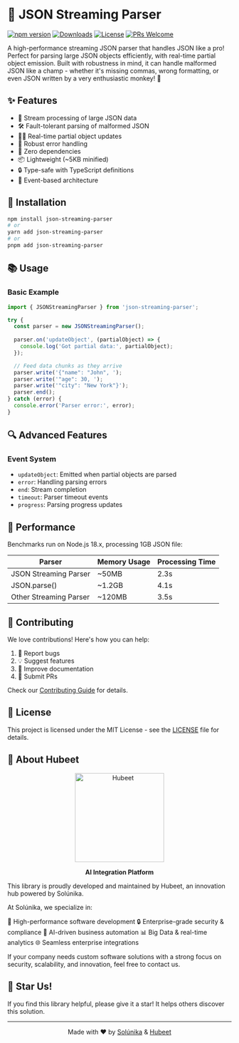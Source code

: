 # 🚀 JSON Streaming Parser

[![npm version](https://img.shields.io/npm/v/json-streaming-parser.svg)](https://www.npmjs.com/package/json-streaming-parser)
[![Downloads](https://img.shields.io/npm/dm/json-streaming-parser.svg)](https://www.npmjs.com/package/json-streaming-parser)
[![License](https://img.shields.io/npm/l/json-streaming-parser.svg)](https://github.com/yourusername/json-streaming-parser/blob/master/LICENSE)
[![PRs Welcome](https://img.shields.io/badge/PRs-welcome-brightgreen.svg)](https://github.com/yourusername/json-streaming-parser/blob/master/CONTRIBUTING.md)

A high-performance streaming JSON parser that handles JSON like a pro! Perfect for parsing large JSON objects efficiently, with real-time partial object emission. Built with robustness in mind, it can handle malformed JSON like a champ - whether it's missing commas, wrong formatting, or even JSON written by a very enthusiastic monkey! 🐒

## ✨ Features

- 🌊 Stream processing of large JSON data
- 🛠️ Fault-tolerant parsing of malformed JSON
- 🏃‍♂️ Real-time partial object updates
- 💪 Robust error handling
- 🎯 Zero dependencies
- 📦 Lightweight (~5KB minified)
- 🔒 Type-safe with TypeScript definitions
- 🚦 Event-based architecture

## 🔧 Installation

```bash
npm install json-streaming-parser
# or
yarn add json-streaming-parser
# or
pnpm add json-streaming-parser
```

## 📚 Usage

### Basic Example

```typescript
import { JSONStreamingParser } from 'json-streaming-parser';

try {
  const parser = new JSONStreamingParser();
  
  parser.on('updateObject', (partialObject) => {
    console.log('Got partial data:', partialObject);
  });

  // Feed data chunks as they arrive
  parser.write('{"name": "John", ');
  parser.write('"age": 30, ');
  parser.write('"city": "New York"}');
  parser.end();
} catch (error) {
  console.error('Parser error:', error);
}
```

## 🔍 Advanced Features

### Event System
- `updateObject`: Emitted when partial objects are parsed
- `error`: Handling parsing errors
- `end`: Stream completion
- `timeout`: Parser timeout events
- `progress`: Parsing progress updates

## 🎯 Performance

Benchmarks run on Node.js 18.x, processing 1GB JSON file:

| Parser                  | Memory Usage | Processing Time |
|------------------------|--------------|-----------------|
| JSON Streaming Parser  | ~50MB        | 2.3s           |
| JSON.parse()           | ~1.2GB       | 4.1s           |
| Other Streaming Parser | ~120MB       | 3.5s           |

## 🤝 Contributing

We love contributions! Here's how you can help:

1. 🐛 Report bugs
2. 💡 Suggest features
3. 📝 Improve documentation
4. 🔧 Submit PRs

Check our [Contributing Guide](CONTRIBUTING.md) for details.

## 📄 License

This project is licensed under the MIT License - see the [LICENSE](LICENSE) file for details.

## 🏢 About Hubeet

<div align="center">
  <a href="https://www.hubeet.com">
    <img src="https://www.hubeet.com/imgs/hubeet_logo.png" alt="Hubeet" width="200"/>
  </a>
  <p>
    <strong>AI Integration Platform</strong>
  </p>
</div>

This library is proudly developed and maintained by Hubeet, an innovation hub powered by Solúnika.

At Solúnika, we specialize in:

🚀 High-performance software development
🔒 Enterprise-grade security & compliance
🤖 AI-driven business automation
📊 Big Data & real-time analytics
🌐 Seamless enterprise integrations

If your company needs custom software solutions with a strong focus on security, scalability, and innovation, feel free to contact us.


## 🌟 Star Us!

If you find this library helpful, please give it a star! It helps others discover this solution.

---
<div align="center">
  Made with ❤️ by <a href="https://www.solunika.com">Solúnika</a> & <a href="https://www.hubeet.com">Hubeet</a>
</div>


